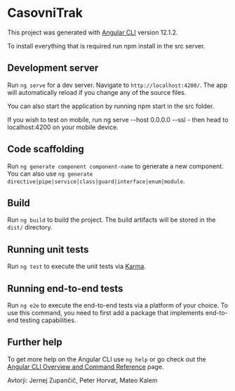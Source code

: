 # CasovniTrak

This project was generated with [Angular CLI](https://github.com/angular/angular-cli) version 12.1.2.

To install everything that is required run npm install in the src server.

## Development server

Run `ng serve` for a dev server. Navigate to `http://localhost:4200/`. The app will automatically reload if you change any of the source files.

You can also start the application by running npm start in the src folder.

If you wish to test on mobile, run ng serve --host 0.0.0.0 --ssl - then head to localhost:4200 on your mobile device.

## Code scaffolding

Run `ng generate component component-name` to generate a new component. You can also use `ng generate directive|pipe|service|class|guard|interface|enum|module`.

## Build

Run `ng build` to build the project. The build artifacts will be stored in the `dist/` directory.

## Running unit tests

Run `ng test` to execute the unit tests via [Karma](https://karma-runner.github.io).

## Running end-to-end tests

Run `ng e2e` to execute the end-to-end tests via a platform of your choice. To use this command, you need to first add a package that implements end-to-end testing capabilities.

## Further help

To get more help on the Angular CLI use `ng help` or go check out the [Angular CLI Overview and Command Reference](https://angular.io/cli) page.

Avtorji: Jernej Zupančič, Peter Horvat, Mateo Kalem
